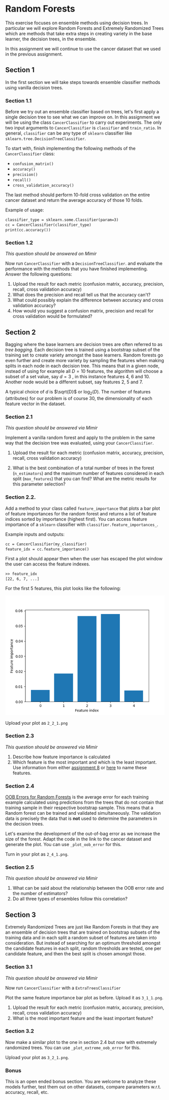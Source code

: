 # Random Forests
This exercise focuses on ensemble methods using decision trees. In particular we will explore Random Forests and Extremely Randomized Trees which are methods that take extra steps in creating variety in the base learner, the decision trees, in the ensemble.

In this assignment we will continue to use the cancer dataset that we used in the previous assignment.

## Section 1
In the first section we will take steps towards ensemble classifier methods using vanilla decision trees.

### Section 1.1
Before we try out an ensemble classifier based on trees, let's first apply a single decision tree to see what we can improve on. In this assignment we will be using the class `CancerClassifier` to carry out experiments. The only two input arguments to `CancerClassifier` is `classifier` and `train_ratio`. In general, `classifier` can be any type of `sklearn` classifier like `sklearn.tree.DecisionTreeClassifier`.

To start with, finish implementing the following methods of the `CancerClassifier` class:
* `confusion_matrix()`
* `accuracy()`
* `precision()`
* `recall()`
* `cross_validation_accuracy()`

The last method should perform 10-fold cross validation on the entire cancer dataset and return the average accuracy of those 10 folds.

Example of usage:
```
classifier_type = sklearn.some.Classifier(param=3)
cc = CancerClassifier(classifier_type)
print(cc.accuracy())
```

### Section 1.2
*This question should be answered on Mimir*

Now run `CancerClassifier` with a `DecisionTreeClassifier`. and evaluate the performance with the methods that you have finished implementing. Answer the following questions:
1. Upload the result for each metric (confusion matrix, accuracy, precision, recall, cross validation accuracy)
2. What does the precision and recall tell us that the accuracy can't?
3. What could possibly explain the difference between accuracy and cross validation accuracy?
4. How would you suggest a confusion matrix, precision and recall for cross validation would be formulated?


## Section 2
Bagging where the base learners are decision trees are often referred to as *tree bagging*. Each decision tree is trained using a bootstrap subset of the training set to create variety amongst the base learners. Random forests go even further and create more variety by sampling the features when making splits in each node in each decision tree. This means that in a given node, instead of using for example all $D=10$ features, the algorithm will choose a subset of a set value, say  $d=3$ , in this instance features 4, 6 and 10. Another node would be a different subset, say features 2, 5 and 7.

A typical choice of  $d$ is $\sqrt{D}$ or $\text{log}_2(D)$. The number of features (attributes) for our problem is of course 30, the dimensionality of each feature vector in the dataset.

### Section 2.1
*This question should be answered via Mimir*

Implement a vanilla random forest and apply to the problem in the same way that the decision tree was evaluated, using your `CancerClassifier`.

1. Upload the result for each metric (confusion matrix, accuracy, precision, recall, cross validation accuracy)

2. What is the best combination of a total number of trees in the forest (`n_estimators`) and the maximum number of features considered in each split (`max_features`) that you can find? What are the metric results for this parameter selection?

### Section 2.2.
Add a method to your class called `feature_importance` that plots a bar plot of feature importances for the random forest and returns a list of feature indices sorted by importance (highest first). You can access feature importance of a `sklearn` classifier with `classifier.feature_importances_`.

Example inputs and outputs:
```
cc = CancerClassifier(my_classifier)
feature_idx = cc.feature_importance()
```
First a plot should appear then when the user has escaped the plot window the user can access the feature indexes.
```
>> feature_idx
[22, 6, 7, ...]
```

For the first 5 features, this plot looks like the  following:

![Feature Importance](images/feature_importance_demo.png)

Upload your plot as `2_2_1.png`

### Section 2.3
*This question should be answered via Mimir*
1. Describe how feature importance is calculated
2. Which feature is the most important and which is the least important. Use information from either [assignment 8](../08_SVM/README.md) or [here](https://www.kaggle.com/uciml/breast-cancer-wisconsin-data) to name these features.

### Section 2.4
[OOB Errors for Random Forests](https://scikit-learn.org/stable/auto_examples/ensemble/plot_ensemble_oob.html#sphx-glr-auto-examples-ensemble-plot-ensemble-oob-py) is the average error for each training example calculated using predictions from the trees that do not contain that training sample in their respective bootstrap sample. This means that a Random forest can be trained and validated simultaneously. The validation data is precisely the data that is **not** used to determine the parameters in the decision trees.

Let's examine the development of the out-of-bag error as we increase the size of the forest. Adapt the code in the link to the cancer dataset and generate the plot. You can use `_plot_oob_error` for this.

Turn in your plot as `2_4_1.png`.

### Section 2.5
*This question should be answered via Mimir*
1. What can be said about the relationship between the OOB error rate and the number of estimators?
2. Do all three types of ensembles follow this correlation?

## Section 3
Extremely Randomized Trees are just like Random Forests in that they are an ensemble of decision trees that are trained on bootstrap subsets of the training data and in each split a random subset of features are taken into consideration. But instead of searching for an optimum threshold amongst the candidate features in each split, random thresholds are tested, one per candidate feature, and then the best split is chosen amongst those.

### Section 3.1
*This question should be answered via Mimir*

Now run `CancerClassifier` with a `ExtraTreesClassifier`

Plot the same feature importance bar plot as before. Upload it as `3_1_1.png`.

1. Upload the result for each metric (confusion matrix, accuracy, precision, recall, cross validation accuracy)
2. What is the most important feature and the least important feature?


### Section 3.2
Now make a similar plot to the one in section 2.4 but now with extremely randomized trees. You can use `_plot_extreme_oob_error` for this.

Upload your plot as `3_2_1.png`.


### Bonus
This is an open ended bonus section. You are welcome to analyze these models further, test them out on other datasets, compare parameters w.r.t. accuracy, recall, etc.
